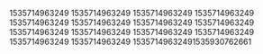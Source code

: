 1535714963249
1535714963249
1535714963249
1535714963249
1535714963249
1535714963249
1535714963249
1535714963249
1535714963249
1535714963249
1535714963249
1535714963249
1535714963249
1535714963249
15357149632491535930762661